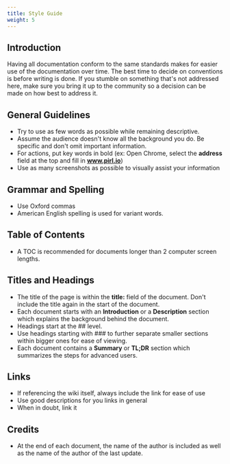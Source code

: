 ```yaml
---
title: Style Guide
weight: 5
---
```


## Introduction

Having all documentation conform to the same standards makes for easier use of the documentation over time.  The best time to decide on conventions is before writing is done. If you stumble on something that's not addressed here, make sure you bring it up to the community so a decision can be made on how best to address it.

## General Guidelines

* Try to use as few words as possible while remaining descriptive.
* Assume the audience doesn't know all the background you do. Be specific and don't omit important information.
* For actions, put key words in bold (ex: Open Chrome, select the **address** field at the top and fill in **www.pirl.io**)
* Use as many screenshots as possible to visually assist your information

## Grammar and Spelling

* Use Oxford commas
* American English spelling is used for variant words.

## Table of Contents

* A TOC is recommended for documents longer than 2 computer screen lengths.

## Titles and Headings

* The title of the page is within the **title:** field of the document. Don't include the title again in the start of the document.
* Each document starts with an **Introduction** or a **Description** section which explains the background behind the document.
* Headings start at the ## level.
* Use headings starting with ### to further separate smaller sections within bigger ones for ease of viewing.
* Each document contains a **Summary** or **TL;DR** section which summarizes the steps for advanced users.

## Links

* If referencing the wiki itself, always include the link for ease of use
* Use good descriptions for you links in general
* When in doubt, link it

## Credits

* At the end of each document, the name of the author is included as well as the name of the author of the last update.
